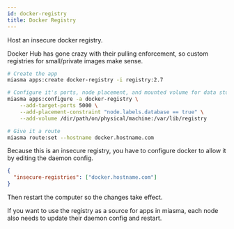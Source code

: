 ```yaml
---
id: docker-registry
title: Docker Registry
---
```


Host an insecure docker registry.

Docker Hub has gone crazy with their pulling enforcement, so custom registries for small/private images make sense.

```bash
# Create the app
miasma apps:create docker-registry -i registry:2.7

# Configure it's ports, node placement, and mounted volume for data storage
miasma apps:configure -a docker-registry \
    --add-target-ports 5000 \
    --add-placement-constraint "node.labels.database == true" \
    --add-volume /dir/path/on/physical/machine:/var/lib/registry

# Give it a route
miasma route:set --hostname docker.hostname.com
```

Because this is an insecure registry, you have to configure docker to allow it by editing the daemon config.

```json title="/etc/docker/daemon.json"
{
  "insecure-registries": ["docker.hostname.com"]
}
```

Then restart the computer so the changes take effect.

If you want to use the registry as a source for apps in miasma, each node also needs to update their daemon config and restart.
